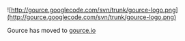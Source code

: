 ![http://gource.googlecode.com/svn/trunk/gource-logo.png](http://gource.googlecode.com/svn/trunk/gource-logo.png)

Gource has moved to [gource.io](http://gource.io)